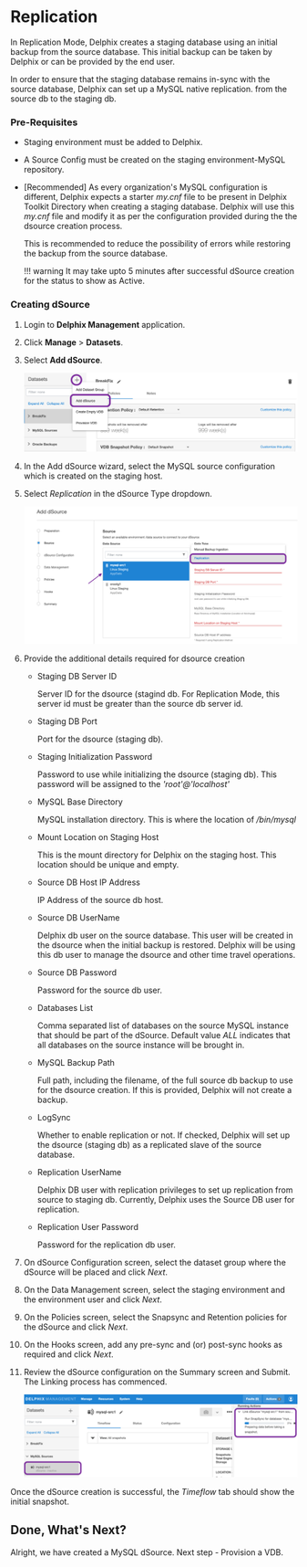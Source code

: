 # Replication

In Replication Mode, Delphix creates a staging database using an initial backup from the source database. 
This initial backup can be taken by Delphix or can be provided by the end user. 

In order to ensure that the staging database remains in-sync with the source database, 
Delphix can set up a MySQL native replication. from the source db to the staging db.

### Pre-Requisites
    
- Staging environment must be added to Delphix.
- A Source Config must be created on the staging environment-MySQL repository.
- <span class="code_title">[Recommended] </span>
    As every  organization's MySQL configuration is different,
    Delphix expects a starter *my.cnf* file to be present in Delphix Toolkit Directory when creating a staging database.
    Delphix will use this *my.cnf* file and modify it as per the configuration provided during the the dsource creation process.

    This is recommended to reduce the possibility of errors while restoring the backup from the source database.

    !!! warning
        It may take upto 5 minutes after successful dSource creation for the status to show as Active.


### Creating dSource

1. Login to **Delphix Management** application.
2. Click **Manage** >  **Datasets**.
3. Select **Add dSource**.
   
     ![Screenshot](../image/add-dsource.png)
   
   
4. In the Add dSource wizard, select the MySQL source configuration which is created on the staging host.
5. Select *Replication* in the dSource Type dropdown.
     
      ![Screenshot](../image/dsource-type.png)   

7. Provide the additional details required for dsource creation
    - Staging DB Server ID
      
        Server ID for the dsource (stagind db. For Replication Mode, 
        this server id must be greater than the source db server id.
      
    - Staging DB Port
      
        Port for the dsource (staging db).
      
    - Staging Initialization Password
      
        Password to use while initializing the dsource (staging db). 
        This password will be assigned to the *'root'@'localhost'*
      
    - MySQL Base Directory
      
        MySQL installation directory. This is where the location of */bin/mysql*
      
    - Mount Location on Staging Host

       This is the mount directory for Delphix on the staging host.
       This location should be unique and empty.
    
    - Source DB Host IP Address 
     
        IP Address of the source db host.

    - Source DB UserName

        Delphix db user on the source database. 
        This user will be created in the dsource when the initial backup is restored. 
        Delphix will be using this db user to manage the dsource and other time travel operations. 

     - Source DB Password
  
        Password for the source db user. 
    
     - Databases List
  
        Comma separated list of databases on the source MySQL instance that should be part of the dSource.
        Default value *ALL* indicates that all databases on the source instance will be brought in.
       
     - MySQL Backup Path 
        
        Full path, including the filename, of the full source db backup to use for the dsource creation.
        If this is provided, Delphix will not create a backup. 
       
      - LogSync
        
        Whether to enable replication or not. If checked, Delphix will set up the dsource (staging db) 
        as a replicated slave of the source database.
        
      - Replication UserName
  
        Delphix DB user with replication privileges to set up replication from source to staging db. 
        Currently, Delphix uses the Source DB user for replication. 
        
      - Replication User Password
  
        Password for the replication db user. 

8. On dSource Configuration screen, select the dataset group where the dSource will be placed and click *Next*.
9. On the Data Management screen, select the staging environment and the environment user and click *Next*.
10. On the Policies screen, select the Snapsync and Retention policies for the dSource and click *Next*.
11. On the Hooks screen, add any pre-sync and (or) post-sync hooks as required and click *Next*.
12. Review the dSource configuration on the Summary screen and Submit. The Linking process has commenced. 
    
    ![Screenshot](../image/dsource-creation.png)


Once the dSource creation is successful, the <span class="code_title">*Timeflow*</span> tab should show the initial snapshot.


Done, What's Next?
----------------
Alright, we have created a MySQL dSource. Next step - Provision a VDB.   

